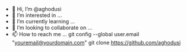 - 👋 Hi, I’m @aghodusi
- 👀 I’m interested in ...
- 🌱 I’m currently learning ...
- 💞️ I’m looking to collaborate on ...
- 📫 How to reach me ...
git config --global user.email "youremail@yourdomain.com"
git clone https://github.com/aghodusi

<!---
aghodus/aghodus is a ✨ special ✨ repository because its `README.md` (this file) appears on your GitHub profile.
You can click the Preview link to take a look at your changes.
--->
